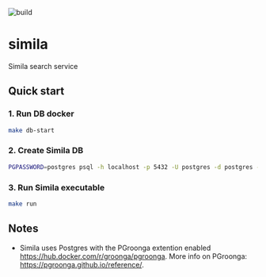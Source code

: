 ![build](https://github.com/simila-io/simila/actions/workflows/build.yaml/badge.svg)
# simila
Simila search service

## Quick start

### 1. Run DB docker

```bash
make db-start
```
### 2. Create Simila DB

```bash
PGPASSWORD=postgres psql -h localhost -p 5432 -U postgres -d postgres -c "create database simila"
```

### 3. Run Simila executable

```bash
make run
```

## Notes

- Simila uses Postgres with the PGroonga extention enabled https://hub.docker.com/r/groonga/pgroonga. More info on PGroonga: https://pgroonga.github.io/reference/.
